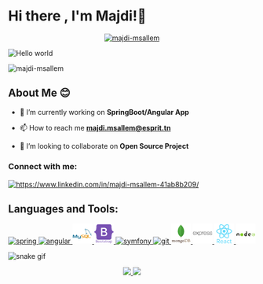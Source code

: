 # Hi there , I'm Majdi!👋

<p align="center"> <a href="https://github.com/ryo-ma/github-profile-trophy"><img src="https://github-profile-trophy.vercel.app/?username=majdi-msallem" alt="majdi-msallem" /></a> </p>

<img src="https://raw.githubusercontent.com/sagar-viradiya/sagar-viradiya/master/resources/banner.png" alt="Hello world">


<p align="left"> <img src="https://komarev.com/ghpvc/?username=majdi-msallem&label=Profile%20views&color=0e75b6&style=flat" alt="majdi-msallem" /> </p>



## About Me 😊


- 🔭 I’m currently working on **SpringBoot/Angular App**

- 📫 How to reach me **majdi.msallem@esprit.tn**
 
- 👯 I’m looking to collaborate on **Open Source Project**


<h3 align="left">Connect with me:</h3>
<p align="left">
<a href="https://www.linkedin.com/in/majdi-msallem-41ab8b209/" target="blank">
 <img align="center" src="https://raw.githubusercontent.com/rahuldkjain/github-profile-readme-generator/master/src/images/icons/Social/linked-in-alt.svg" alt="https://www.linkedin.com/in/majdi-msallem-41ab8b209/" height="30" width="40" /></a>
</p>

## Languages and Tools:
<p align="left"> <a href="https://spring.io/" target="_blank" rel="noreferrer"> <img src="https://www.vectorlogo.zone/logos/springio/springio-icon.svg" alt="spring" width="40" height="40"/><a href="https://angular.io" target="_blank" rel="noreferrer"> <img src="https://angular.io/assets/images/logos/angular/angular.svg" alt="angular" width="40" height="40"/> </a><a href="https://www.mysql.com/" target="_blank" rel="noreferrer"> <img src="https://raw.githubusercontent.com/devicons/devicon/master/icons/mysql/mysql-original-wordmark.svg" alt="mysql" width="40" height="40"/> </a> <a href="https://getbootstrap.com" target="_blank" rel="noreferrer"> <img src="https://raw.githubusercontent.com/devicons/devicon/master/icons/bootstrap/bootstrap-plain-wordmark.svg" alt="bootstrap" width="40" height="40"/> </a><a href="https://symfony.com" target="_blank" rel="noreferrer"> <img src="https://symfony.com/logos/symfony_black_03.svg" alt="symfony" width="40" height="40"/> </a>  <a href="https://git-scm.com/" target="_blank" rel="noreferrer"> <img src="https://www.vectorlogo.zone/logos/git-scm/git-scm-icon.svg" alt="git" width="40" height="40"/> </a> <a href="https://www.mongodb.com/" target="_blank" rel="noreferrer"> <img src="https://raw.githubusercontent.com/devicons/devicon/master/icons/mongodb/mongodb-original-wordmark.svg" alt="mongodb" width="40" height="40"/> </a> <a href="https://expressjs.com" target="_blank" rel="noreferrer"> <img src="https://raw.githubusercontent.com/devicons/devicon/master/icons/express/express-original-wordmark.svg" alt="express" width="40" height="40"/> </a> <a href="https://reactjs.org/" target="_blank" rel="noreferrer"> <img src="https://raw.githubusercontent.com/devicons/devicon/master/icons/react/react-original-wordmark.svg" alt="react" width="40" height="40"/> </a>  <a href="https://nodejs.org" target="_blank" rel="noreferrer"> <img src="https://raw.githubusercontent.com/devicons/devicon/master/icons/nodejs/nodejs-original-wordmark.svg" alt="nodejs" width="40" height="40"/> </a>  </a> </p>


![snake gif](https://github.com/Majdi-msallem/Majdi-msallem/blob/output/github-contribution-grid-snake.gif)
 
 
 <div align="center">
  <a href="https://github.com/Majdi-msallem">
  <img height="180em" src="https://github-readme-stats.vercel.app/api?username=Majdi-msallem&show_icons=true&theme=dracula&include_all_commits=true&count_private=true"/>
  <img height="180em" src="https://github-readme-stats.vercel.app/api/top-langs/?username=Majdi-msallem&layout=compact&langs_count=7&theme=dracula"/>
</div>
<!--
### My Github Stats
 
<img align="left" width="47%" src="https://github-readme-stats.vercel.app/api?username=Majdi-msallem &show_icons=true&theme=tokyonight"/>

<img align="left" width="47%" src="https://github-readme-stats.vercel.app/api/top-langs/?username=Majdi-msallem &layout=compact"/> -->

